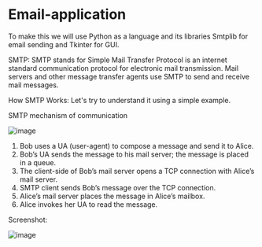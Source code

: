 # Email-application

To make this we will use Python as a language and its libraries Smtplib for email sending and Tkinter for GUI.

SMTP:
SMTP stands for Simple Mail Transfer Protocol is an internet standard communication protocol for electronic mail transmission. Mail servers and other message transfer agents use SMTP to send and receive mail messages.

How SMTP Works:
Let's try to understand it using a simple example.


SMTP mechanism of communication

![image](https://user-images.githubusercontent.com/96374713/231174381-4247cdbd-8d60-4ef1-b5f1-6c73f538035c.png)

1. Bob uses a UA (user-agent) to compose a message and send it to Alice.
2. Bob’s UA sends the message to his mail server; the message is placed in a queue.
3. The client-side of Bob’s mail server opens a TCP connection with Alice’s mail server.
4. SMTP client sends Bob’s message over the TCP connection.
5. Alice’s mail server places the message in Alice’s mailbox.
6. Alice invokes her UA to read the message.

Screenshot:

![image](https://user-images.githubusercontent.com/96374713/231190947-993bc018-84ee-4670-a003-be5912b6d481.png)
